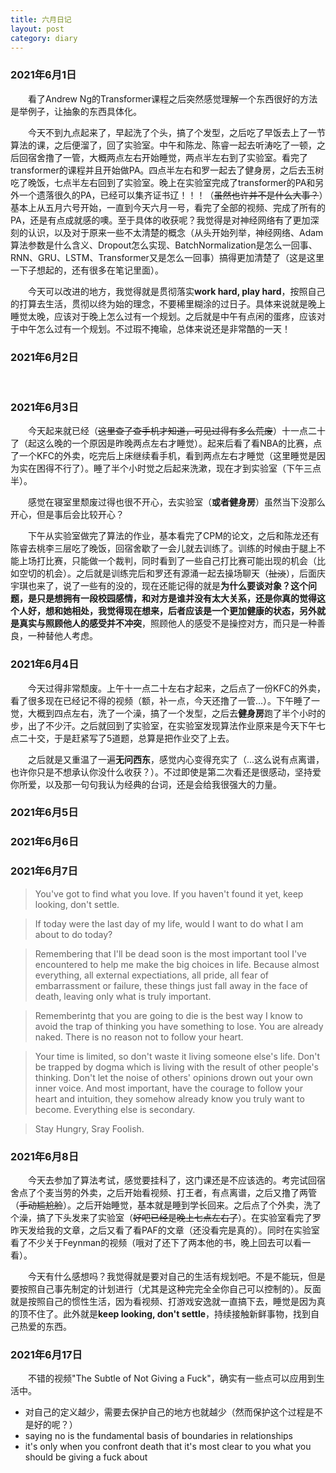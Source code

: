 ```yaml
---
title: 六月日记
layout: post
category: diary
---
```


### 2021年6月1日
&emsp;&emsp;看了Andrew Ng的Transformer课程之后突然感觉理解一个东西很好的方法是举例子，让抽象的东西具体化。

&emsp;&emsp;今天不到九点起来了，早起洗了个头，搞了个发型，之后吃了早饭去上了一节算法的课，之后便溜了，回了实验室。中午和陈龙、陈睿一起去听涛吃了一顿，之后回宿舍撸了一管，大概两点左右开始睡觉，两点半左右到了实验室。看完了transformer的课程并且开始做PA。四点半左右和罗一起去了健身房，之后去玉树吃了晚饭，七点半左右回到了实验室。晚上在实验室完成了transformer的PA和另外一个遗落很久的PA，已经可以集齐证书辽！！！（~~虽然也许并不是什么大事？~~）基本上从五月六号开始，一直到今天六月一号，看完了全部的视频、完成了所有的PA，还是有点成就感的噢。至于具体的收获呢？我觉得是对神经网络有了更加深刻的认识，以及对于原来一些不太清楚的概念（从头开始列举，神经网络、Adam算法参数是什么含义、Dropout怎么实现、BatchNormalization是怎么一回事、RNN、GRU、LSTM、Transformer又是怎么一回事）搞得更加清楚了（这是这里一下子想起的，还有很多在笔记里面）。

&emsp;&emsp;今天可以改进的地方，我觉得就是贯彻落实**work hard, play hard**，按照自己的打算去生活，贯彻以终为始的理念，不要稀里糊涂的过日子。具体来说就是晚上睡觉太晚，应该对于晚上怎么过有一个规划。之后就是中午有点闲的蛋疼，应该对于中午怎么过有一个规划。不过瑕不掩瑜，总体来说还是非常酷的一天！

### 2021年6月2日
&emsp;&emsp;

### 2021年6月3日
&emsp;&emsp;今天起来就已经（~~这里查了查手机才知道，可见过得有多么荒废~~）十一点二十了（起这么晚的一个原因是昨晚两点左右才睡觉）。起来后看了看NBA的比赛，点了一个KFC的外卖，吃完后上床继续看手机，看到两点左右才睡觉（这里睡觉是因为实在困得不行了）。睡了半个小时觉之后起来洗漱，现在才到实验室（下午三点半）。

&emsp;&emsp;感觉在寝室里颓废过得也很不开心，去实验室（**或者健身房**）虽然当下没那么开心，但是事后会比较开心？

&emsp;&emsp;下午从实验室做完了算法的作业，基本看完了CPM的论文，之后和陈龙还有陈睿去桃李三层吃了晚饭，回宿舍歇了一会儿就去训练了。训练的时候由于腿上不能上场打比赛，只能做一个裁判，同时看到了一些自己打比赛可能出现的机会（比如空切的机会）。之后就是训练完后和罗还有源涌一起去操场聊天（~~扯淡~~），后面庆宇琪也来了，说了一些有的没的，现在还能记得的就是**为什么要谈对象？**这个问题，是只是想拥有一段校园感情，和对方是谁并没有太大关系，还是你真的觉得这个人好，想和她相处，我觉得现在想来，后者应该是一个更加健康的状态，另外就是**真实与照顾他人的感受并不冲突**，照顾他人的感受不是操控对方，而只是一种善良，一种替他人考虑。

### 2021年6月4日
&emsp;&emsp;今天过得非常颓废。上午十一点二十左右才起来，之后点了一份KFC的外卖，看了很多现在已经记不得的视频（额，补一点，今天还撸了一管...）。下午睡了一觉，大概到四点左右，洗了一个澡，搞了一个发型，之后去**健身房**跑了半个小时的步，出了不少汗。之后就回到了实验室，在实验室发现算法作业原来是今天下午七点二十交，于是赶紧写了5道题，总算是把作业交了上去。

&emsp;&emsp;之后就是又重温了一遍**无问西东**，感觉内心变得充实了（...这么说有点离谱，也许你只是不想承认你没什么收获？）。不过即使是第二次看还是很感动，坚持爱你所爱，以及那一句句我认为经典的台词，还是会给我很强大的力量。

### 2021年6月5日

### 2021年6月6日

### 2021年6月7日
> You've got to find what you love. If you haven't found it yet, keep looking, don't settle.

> If today were the last day of my life, would I want to do what I am about to do today?

> Remembering that I'll be dead soon is the most important tool I've encountered to help me make the big choices in life. Because almost everything, all external expectiations, all pride, all fear of embarrassment or failure, these things just fall away in the face of death, leaving only what is truly important.

> Rememberintg that you are going to die is the best way I know to avoid the trap of thinking you have something to lose. You are already naked. There is no reason not to follow your heart.

> Your time is limited, so don't waste it living someone else's life. Don't be trapped by dogma which is living with the result of other people's thinking. Don't let the noise of others' opinions drown out your own inner voice. And most important, have the courage to follow your heart and intuition, they somehow already know you truly want to become. Everything else is secondary.

> Stay Hungry, Sray Foolish.

### 2021年6月8日
&emsp;&emsp;今天去参加了算法考试，感觉要挂科了，这门课还是不应该选的。考完试回宿舍点了个麦当劳的外卖，之后开始看视频、打王者，有点离谱，之后又撸了两管（~~手动尴尬脸~~）。之后开始睡觉，基本就是睡到学长回来。之后点了个外卖，洗了个澡，搞了下头发来了实验室（~~好吧已经是晚上七点左右了~~）。在实验室看完了罗昨天发给我的文章，之后又看了看PAF的文章（还没看完是真的）。同时在实验室看了不少关于Feynman的视频（哦对了还下了两本他的书，晚上回去可以看一看）。

&emsp;&emsp;今天有什么感想吗？我觉得就是要对自己的生活有规划吧。不是不能玩，但是要按照自己事先制定的计划进行（尤其是这种完完全全你自己可以控制的）。反面就是按照自己的惯性生活，因为看视频、打游戏安逸就一直搞下去，睡觉是因为真的顶不住了。此外就是**keep looking, don't settle**，持续接触新鲜事物，找到自己热爱的东西。

### 2021年6月17日
&emsp;&emsp;不错的视频"The Subtle of  Not Giving a Fuck"，确实有一些点可以应用到生活中。
- 对自己的定义越少，需要去保护自己的地方也就越少（然而保护这个过程是不是好的呢？）
- saying no is the fundamental basis of boundaries in relationships
- it's only when you confront death that it's most clear to you what you should be giving a fuck about
